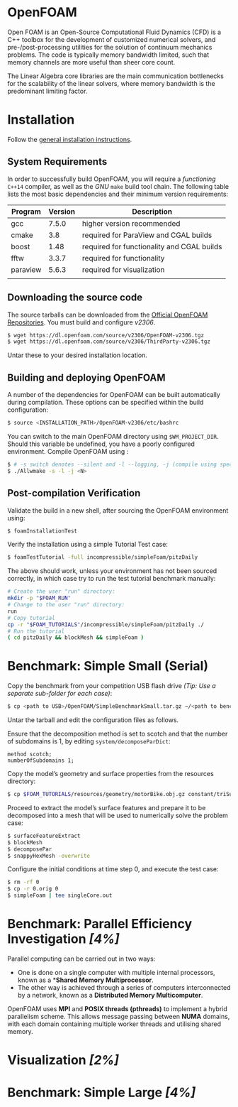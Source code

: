 OpenFOAM
===========

Open FOAM is an Open-Source Computational Fluid Dynamics (CFD) is a C++ toolbox for the development of customized numerical solvers, and pre-/post-processing utilities for the solution of continuum mechanics problems. The code is typically memory bandwidth limited, such that memory channels are more useful than sheer core count.

The Linear Algebra core libraries are the main communication bottlenecks for the scalability of the linear solvers, where memory bandwidth is the predominant limiting factor.

# Installation

Follow the [general installation instructions](https://openfoamwiki.net/index.php/Installation).

## System Requirements

In order to successfully build OpenFOAM, you will require a *functioning* `C++14` compiler, as well as the *GNU* `make` build tool chain. The following table lists the most basic dependencies and their minimum version requirements:

| Program  | Version | Description                                |
| ---      |     --- | ---                                        |
| gcc      |   7.5.0 | higher version recommended                 |
| cmake    |     3.8 | required for ParaView and CGAL builds      |
| boost    |    1.48 | required for functionality and CGAL builds |
| fftw     |   3.3.7 | required for functionality                 |
| paraview |   5.6.3 | required for visualization                 |
|          |         |                                            |

## Downloading the source code

The source tarballs can be downloaded from the [Official OpenFOAM Repositories](https://dl.openfoam.com/source/latest/). You must build and configure *v2306*.

```bash
$ wget https://dl.openfoam.com/source/v2306/OpenFOAM-v2306.tgz
$ wget https://dl.openfoam.com/source/v2306/ThirdParty-v2306.tgz
```
Untar these to your desired installation location.

## Building and deploying OpenFOAM

A number of the dependencies for OpenFOAM can be built automatically during compilation. These options can be specified within the build configuration: 

```bash
$ source <INSTALLATION_PATH>/OpenFOAM-v2306/etc/bashrc
```

You can switch to the main OpenFOAM directory using `$WM_PROJECT_DIR`. Should this variable be undefined, you have a poorly configured environment. Compile OpenFOAM using :
```bash
$ # -s switch denotes --silent and -l --logging, -j (compile using specified number of cores) see ./Allwmake --help for more options
$ ./Allwmake -s -l -j <N>
```

## Post-compilation Verification

Validate the build in a new shell, after sourcing the OpenFOAM environment using:
```bash
$ foamInstallationTest
```

Verify the installation using a simple Tutorial Test case:

```bash
$ foamTestTutorial -full incompressible/simpleFoam/pitzDaily
```

The above should work, unless your environment has not been sourced correctly, in which case try to run the test tutorial benchmark manually:
```bash
# Create the user "run" directory:
mkdir -p "$FOAM_RUN"
# Change to the user "run" directory:
run
# Copy tutorial
cp -r "$FOAM_TUTORIALS"/incompressible/simpleFoam/pitzDaily ./
# Run the tutorial
( cd pitzDaily && blockMesh && simpleFoam )

```

# Benchmark: Simple Small (Serial)

Copy the benchmark from your competition USB flash drive *(Tip: Use a separate sub-folder for each case)*:
```bash
$ cp <path to USB>/OpenFOAM/SimpleBenchmarkSmall.tar.gz ~/<path to benchmark>
```

Untar the tarball and edit the configuration files as follows.

Ensure that the decomposition method is set to scotch and that the number of subdomains is 1, by editing `system/decomposeParDict`: 

```config
method scotch;
numberOfSubdomains 1; 
```

Copy the model’s geometry and surface properties from the resources directory: 

```bash
$ cp $FOAM_TUTORIALS/resources/geometry/motorBike.obj.gz constant/triSurface/ 
```

Proceed to extract the model’s surface features and prepare it to be decomposed into a mesh that will be used to numerically solve the problem case:

```bash
$ surfaceFeatureExtract
$ blockMesh
$ decomposePar
$ snappyHexMesh -overwrite
``` 

Configure the initial conditions at time step 0, and execute the  test case: 
```bash
$ rm -rf 0
$ cp -r 0.orig 0
$ simpleFoam | tee singleCore.out 
```

# Benchmark: Parallel Efficiency Investigation *[4%]*

Parallel computing can be carried out in two ways:
- One is done on a single computer with multiple internal processors, known as a ***Shared Memory Multiprocessor**.
- The other way is achieved through a series of computers interconnected by a network, known as a **Distributed Memory Multicomputer**.

OpenFOAM uses **MPI** and **POSIX threads (pthreads)** to implement a hybrid parallelism scheme. This allows message passing between **NUMA** domains, with each domain containing multiple worker threads and utilising shared memory. 

# Visualization *[2%]*

# Benchmark: Simple Large *[4%]*











